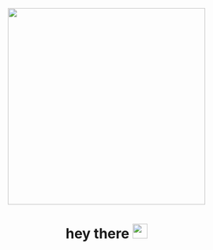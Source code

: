 <div id="header" align="center">
  <img src="https://media.giphy.com/media/UU7HChJUauMKBZ7aGs/giphy.gif" width="400"/>
</div>

<h1>
 <div align="center">
  hey there
  <img src="https://media.giphy.com/media/hvRJCLFzcasrR4ia7z/giphy.gif" width="30px"/>
   </div>
</h1>
